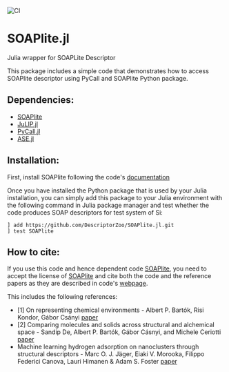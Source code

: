 ![CI](https://github.com/DescriptorZoo/SOAPlite.jl/workflows/CI/badge.svg)

# SOAPlite.jl
Julia wrapper for SOAPLite Descriptor

This package includes a simple code that demonstrates how to access SOAPlite descriptor using PyCall and SOAPlite Python package. 

## Dependencies:

- [SOAPlite](https://github.com/SINGROUP/SOAPLite)
- [JuLIP.jl](https://github.com/JuliaMolSim/JuLIP.jl)
- [PyCall.jl](https://github.com/JuliaPy/PyCall.jl)
- [ASE.jl](https://github.com/JuliaMolSim/ASE.jl)

## Installation:

First, install SOAPlite following the code's [documentation](https://github.com/SINGROUP/SOAPLite)

Once you have installed the Python package that is used by your Julia installation, you can simply add this package to your Julia environment with the following command in Julia package manager and test whether the code produces SOAP descriptors for test system of Si:
```
] add https://github.com/DescriptorZoo/SOAPlite.jl.git
] test SOAPlite
```

## How to cite:

If you use this code and hence dependent code [SOAPlite](https://github.com/SINGROUP/SOAPLite), you need to accept the license of [SOAPlite](https://github.com/SINGROUP/SOAPLite) and cite both the code and the reference papers as they are described in code's [webpage](https://github.com/SINGROUP/SOAPLite).

This includes the following references:

* [1] On representing chemical environments  - Albert P. Bartók, Risi Kondor, Gábor Csányi [paper](https://arxiv.org/abs/1209.3140)
* [2] Comparing molecules and solids across structural and alchemical space -  Sandip De, Albert P. Bartók, Gábor Cásnyi, and Michele Ceriotti [paper](https://arxiv.org/pdf/1601.04077.pdf)
* Machine learning hydrogen adsorption on nanoclusters through structural descriptors - Marc O. J. Jäger, Eiaki V. Morooka, Filippo Federici Canova, Lauri Himanen & Adam S. Foster   [paper](https://www.nature.com/articles/s41524-018-0096-5)
